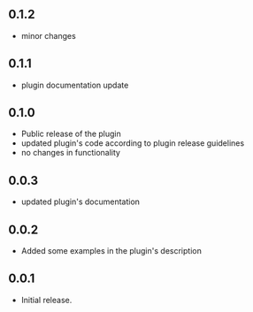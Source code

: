 ## 0.1.2
* minor changes

## 0.1.1
* plugin documentation update

## 0.1.0
* Public release of the plugin
* updated plugin's code according to plugin release guidelines
* no changes in functionality

## 0.0.3
* updated plugin's documentation

## 0.0.2
* Added some examples in the plugin's description

## 0.0.1
* Initial release.